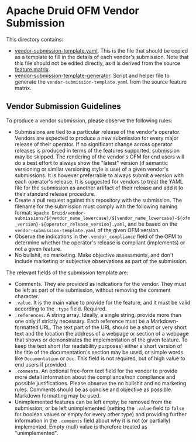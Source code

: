 # Apache Druid OFM Vendor Submission

This directory contains:

* [vendor-submission-template.yaml](vendor-submission-template.yaml). This is the file that should be copied as a template to fill in the details of each vendor's submission. Note that this file should not be edited directly, as it is derived from the source [feature matrix](../spec/feature_matrix.yaml).
* [vendor-submission-template-generator](vendor-submission-template-generator). Script and helper file to generate the `vendor-submission-template.yaml` from the source feature matrix.


## Vendor Submission Guidelines

To produce a vendor submission, please observe the following rules:
* Submissions are tied to a particular release of the vendor's operator. Vendors are expected to produce a new submission for every major release of their operator. If no significant change across operator releases is produced in terms of the features supported, submission may be skipped. The rendering of the vendor's OFM for end users will do a best effort to always show the "latest" version (if semantic versioning or similar versioning style is use) of a given vendor's submissions. It is however preferrable to always submit a version with each operator's release. It is suggested for vendors to treat the YAML file for the submission as another artifact of their release and add it to their standard release procedure.
* Create a pull request against this repository with the submission. The filename for the submission must comply with the following naming format: `Apache Druid/vendor-submissions/${vendor_name_lowercase}/${vendor_name_lowercase}-${ofm_version}-${operator_release_version}.yaml`, and be based on the `vendor-submission-template.yaml` of the given OFM version.
* Observe the indications in the `.vendor_compliance` field of the OFM to determine whether the operator's release is compliant (implements) or not a given feature.
* No bullshit, no marketing. Make objective assessments, and don't include marketing or subjective observations as part of the submission.

The relevant fields of the submission template are:
* Comments. They are provided as indications for the vendor. They must be left as part of the submission, without removing the comment character.
* `.value`. It is the main value to provide for the feature, and it must be valid according to the `.type` field. Required.
* `.references`. A string array. Ideally, a single string, provide more than one only if strictly necessary. Each reference must be a Markdown-formatted URL. The text part of the URL should be a short or very short text and the location the address of a webpage or section of a webpage that shows or demonstrates the implementation of the given feature. To keep the text short (for readability purposes) either a short version of the title of the documentation's section may be used, or simple words like `Documentation` or `Doc`. This field is not required, but of high value to end users if provided.
* `.comments`. An optional free-form text field for the vendor to provide more detail information about the compliance/non compliance and possible justifications. Please observe the no bullshit and no marketing rules. Comments should be as concise and objective as possible. Markdown formatting may be used.
* Unimplemented features can be left empty; be removed from the submission; or be left unimplemented (setting the `.value` field to `false` for boolean values or empty for every other type) and providing further information in the `.comments` field about why it is not (or partially) implemented. Empty (null) value is therefore treated as "unimplemented".

